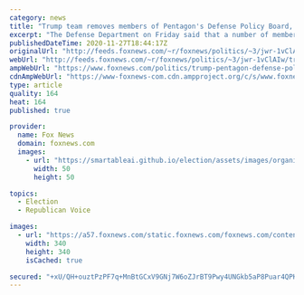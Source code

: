 ```yaml
---
category: news
title: "Trump team removes members of Pentagon's Defense Policy Board, including Kissinger, Albright"
excerpt: "The Defense Department on Friday said that a number of members of its Defense Policy Board -- including former Secretaries of State Henry Kissinger and Madeleine Albright -- had been removed."
publishedDateTime: 2020-11-27T18:44:17Z
originalUrl: "http://feeds.foxnews.com/~r/foxnews/politics/~3/jwr-1vClAIw/trump-pentagon-defense-policy-board"
webUrl: "http://feeds.foxnews.com/~r/foxnews/politics/~3/jwr-1vClAIw/trump-pentagon-defense-policy-board"
ampWebUrl: "https://www.foxnews.com/politics/trump-pentagon-defense-policy-board.amp"
cdnAmpWebUrl: "https://www-foxnews-com.cdn.ampproject.org/c/s/www.foxnews.com/politics/trump-pentagon-defense-policy-board.amp"
type: article
quality: 164
heat: 164
published: true

provider:
  name: Fox News
  domain: foxnews.com
  images:
    - url: "https://smartableai.github.io/election/assets/images/organizations/foxnews.com-50x50.jpg"
      width: 50
      height: 50

topics:
  - Election
  - Republican Voice

images:
  - url: "https://a57.foxnews.com/static.foxnews.com/foxnews.com/content/uploads/2018/09/340/340/jennifer-griffin-99438.png?ve=1&tl=1"
    width: 340
    height: 340
    isCached: true

secured: "+xU/QH+ouztPzPF7q+MnBtGCxV9GNj7W6oZJrBT9Pwy4UNGkb5aP8Puar4QPK2XNrsjCy84eNgwILaLJlxH8Mhp68O0jSmrfTDsrmndfes32z/Oxx8pRGKqNnCxTy2z4af8dQnweeSABflThPNebZagPi6WGaSWw6F5Hkpu66gt7xAScGy4BIgcmH/bQr038vdMFWtUfmCcHbR1GJpDuc1YSYBNoQyq5lxSRIln664cRGopH9CeBD2pTEYU895c8chS4ftUNeyWq/XVGN6tMQREvXkS9zzp/7wfNOzIMubSa8ryD9ZRmGJS4ln2Up3LFtYNLkuQsdhypGd35dQY5zl1RKMEKFMczIaFt9MAn1LU=;IKcZzeAWPVA5f4Ed5qXqeg=="
---
```


